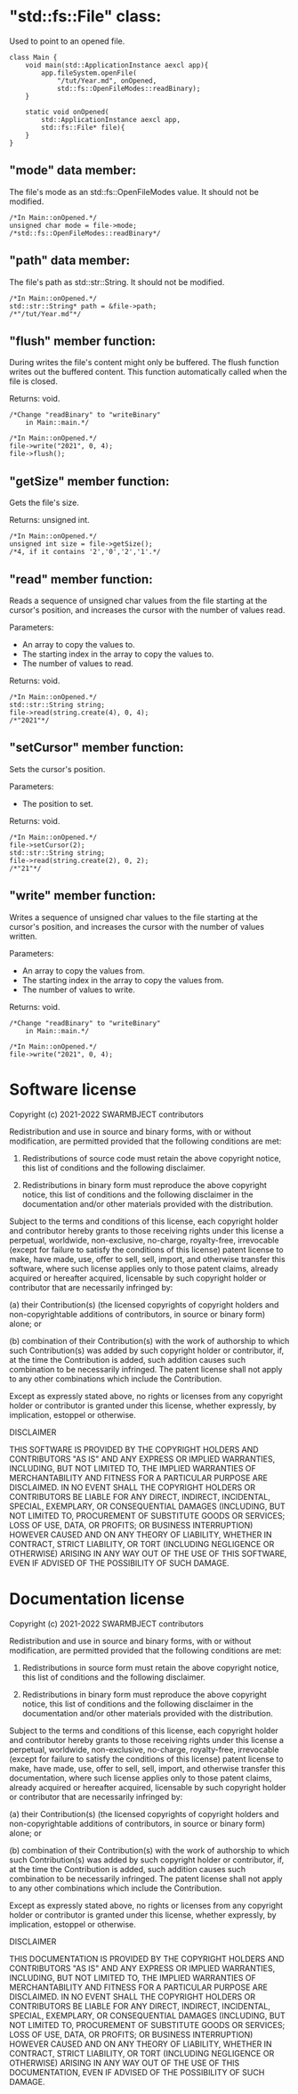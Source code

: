 # "std::fs::File" class:

Used to point to an opened file.

```
class Main {
	void main(std::ApplicationInstance aexcl app){
		app.fileSystem.openFile(
			"/tut/Year.md", onOpened,
			std::fs::OpenFileModes::readBinary);
	}
	
	static void onOpened(
		std::ApplicationInstance aexcl app,
		std::fs::File* file){
	}
}
```

## "mode" data member:

The file's mode as an std::fs::OpenFileModes 
value. It should not be modified.

```
/*In Main::onOpened.*/
unsigned char mode = file->mode;
/*std::fs::OpenFileModes::readBinary*/
```
	
## "path" data member:

The file's path as std::str::String.
It should not be modified.

```
/*In Main::onOpened.*/
std::str::String* path = &file->path;
/*"/tut/Year.md"*/
```

## "flush" member function:

During writes the file's content might only 
be buffered. The flush function writes out 
the buffered content. This function 
automatically called when the file is closed.

Returns: void.

```
/*Change "readBinary" to "writeBinary" 
	in Main::main.*/

/*In Main::onOpened.*/
file->write("2021", 0, 4);
file->flush();
```
	
## "getSize" member function:

Gets the file's size.

Returns: unsigned int.

```
/*In Main::onOpened.*/
unsigned int size = file->getSize();
/*4, if it contains '2','0','2','1'.*/
```

## "read" member function:

Reads a sequence of unsigned char values
from the file starting at the cursor's 
position, and increases the cursor with
the number of values read.

Parameters:
* An array to copy the values to.
* The starting index in the array 
to copy the values to.
* The number of values to read.

Returns: void.

```
/*In Main::onOpened.*/
std::str::String string;
file->read(string.create(4), 0, 4);
/*"2021"*/
```

## "setCursor" member function:

Sets the cursor's position.

Parameters:
* The position to set.

Returns: void.

```
/*In Main::onOpened.*/
file->setCursor(2);
std::str::String string;
file->read(string.create(2), 0, 2);
/*"21"*/
```

## "write" member function:

Writes a sequence of unsigned char values
to the file starting at the cursor's 
position, and increases the cursor with
the number of values written.

Parameters:
* An array to copy the values from.
* The starting index in the array 
to copy the values from.
* The number of values to write.

Returns: void.

```
/*Change "readBinary" to "writeBinary" 
	in Main::main.*/
	
/*In Main::onOpened.*/
file->write("2021", 0, 4);
```

# Software license

Copyright (c) 2021-2022 SWARMBJECT contributors

Redistribution and use in source and binary forms,
with or without modification, are permitted
provided that the following conditions are met:

1. Redistributions of source code must
retain the above copyright notice, this list
of conditions and the following disclaimer.

2. Redistributions in binary form must
reproduce the above copyright notice,
this list of conditions and the following 
disclaimer in the documentation and/or other 
materials provided with the distribution.

Subject to the terms and conditions of this
license, each copyright holder and contributor
hereby grants to those receiving rights under this
license a perpetual, worldwide, non-exclusive,
no-charge, royalty-free, irrevocable (except for
failure to satisfy the conditions of this license)
patent license to make, have made, use, offer to
sell, sell, import, and otherwise transfer this
software, where such license applies only to
those patent claims, already acquired or hereafter
acquired, licensable by such copyright holder or
contributor that are necessarily infringed by:

(a) their Contribution(s) (the licensed
copyrights of copyright holders and
non-copyrightable additions of contributors,
in source or binary form) alone; or

(b) combination of their Contribution(s)
with the work of authorship to which such
Contribution(s) was added by such copyright
holder or contributor, if, at the time the
Contribution is added, such addition causes
such combination to be necessarily infringed.
The patent license shall not apply to any other
combinations which include the Contribution.

Except as expressly stated above, no rights or
licenses from any copyright holder or contributor
is granted under this license, whether expressly,
by implication, estoppel or otherwise.

DISCLAIMER

THIS SOFTWARE IS PROVIDED BY THE COPYRIGHT HOLDERS
AND CONTRIBUTORS "AS IS" AND ANY EXPRESS OR
IMPLIED WARRANTIES, INCLUDING, BUT NOT LIMITED TO,
THE IMPLIED WARRANTIES OF MERCHANTABILITY AND
FITNESS FOR A PARTICULAR PURPOSE ARE DISCLAIMED.
IN NO EVENT SHALL THE COPYRIGHT HOLDERS OR
CONTRIBUTORS BE LIABLE FOR ANY DIRECT, INDIRECT,
INCIDENTAL, SPECIAL, EXEMPLARY, OR CONSEQUENTIAL
DAMAGES (INCLUDING, BUT NOT LIMITED TO,
PROCUREMENT OF SUBSTITUTE GOODS OR SERVICES;
LOSS OF USE, DATA, OR PROFITS; OR BUSINESS
INTERRUPTION) HOWEVER CAUSED AND ON ANY THEORY OF
LIABILITY, WHETHER IN CONTRACT, STRICT LIABILITY,
OR TORT (INCLUDING NEGLIGENCE OR OTHERWISE)
ARISING IN ANY WAY OUT OF THE USE OF THIS
SOFTWARE, EVEN IF ADVISED OF THE POSSIBILITY OF
SUCH DAMAGE.

# Documentation license

Copyright (c) 2021-2022 SWARMBJECT contributors

Redistribution and use in source and binary forms,
with or without modification, are permitted
provided that the following conditions are met:

1. Redistributions in source form must
retain the above copyright notice, this list
of conditions and the following disclaimer.

2. Redistributions in binary form must
reproduce the above copyright notice,
this list of conditions and the following 
disclaimer in the documentation and/or other 
materials provided with the distribution.

Subject to the terms and conditions of this
license, each copyright holder and contributor
hereby grants to those receiving rights under this
license a perpetual, worldwide, non-exclusive,
no-charge, royalty-free, irrevocable (except for
failure to satisfy the conditions of this license)
patent license to make, have made, use, offer to
sell, sell, import, and otherwise transfer this
documentation, where such license applies only to
those patent claims, already acquired or hereafter
acquired, licensable by such copyright holder or
contributor that are necessarily infringed by:

(a) their Contribution(s) (the licensed
copyrights of copyright holders and
non-copyrightable additions of contributors,
in source or binary form) alone; or

(b) combination of their Contribution(s)
with the work of authorship to which such
Contribution(s) was added by such copyright
holder or contributor, if, at the time the
Contribution is added, such addition causes
such combination to be necessarily infringed.
The patent license shall not apply to any other
combinations which include the Contribution.

Except as expressly stated above, no rights or
licenses from any copyright holder or contributor
is granted under this license, whether expressly,
by implication, estoppel or otherwise.

DISCLAIMER

THIS DOCUMENTATION IS PROVIDED BY THE COPYRIGHT HOLDERS
AND CONTRIBUTORS "AS IS" AND ANY EXPRESS OR
IMPLIED WARRANTIES, INCLUDING, BUT NOT LIMITED TO,
THE IMPLIED WARRANTIES OF MERCHANTABILITY AND
FITNESS FOR A PARTICULAR PURPOSE ARE DISCLAIMED.
IN NO EVENT SHALL THE COPYRIGHT HOLDERS OR
CONTRIBUTORS BE LIABLE FOR ANY DIRECT, INDIRECT,
INCIDENTAL, SPECIAL, EXEMPLARY, OR CONSEQUENTIAL
DAMAGES (INCLUDING, BUT NOT LIMITED TO,
PROCUREMENT OF SUBSTITUTE GOODS OR SERVICES;
LOSS OF USE, DATA, OR PROFITS; OR BUSINESS
INTERRUPTION) HOWEVER CAUSED AND ON ANY THEORY OF
LIABILITY, WHETHER IN CONTRACT, STRICT LIABILITY,
OR TORT (INCLUDING NEGLIGENCE OR OTHERWISE)
ARISING IN ANY WAY OUT OF THE USE OF THIS
DOCUMENTATION, EVEN IF ADVISED OF THE POSSIBILITY OF
SUCH DAMAGE.